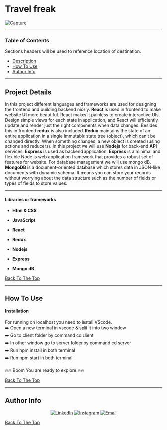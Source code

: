 # Travel freak

<a href="https://ibb.co/NF2N9HP"><img src="https://i.ibb.co/ZfzgBkP/Capture.png" alt="Capture" border="0" /></a>
<br>

---

### Table of Contents
Sections headers will be used to reference location of destination.

- [Description](#description)
- [How To Use](#how-to-use)
- [Author Info](#author-info)

---

## Project Details

In this project different languages and frameworks are used for designing the frontend and building backend nicely. **React** is used in frontend to make website **UI** more beautiful. React makes it painless to create interactive UIs. Design simple views for each state in application, and React will efficiently update and render just the right components when data changes. Besides this in frontend **redux** is also included. **Redux** maintains the state of an entire application in a single immutable state tree (object), which can’t be changed directly. When something changes, a new object is created (using actions and reducers). In this project we will use **Nodejs** for back-end **API** services. **Express** is used as backend application. **Express** is a minimal and flexible Node.js web application framework that provides a robust set of features for website. For database management we will use mongo dB. **MongoDB** is a document-oriented database which stores data in JSON-like documents with dynamic schema. It means you can store your records without worrying about the data structure such as the number of fields or types of fields to store values.

---

#### Libraries or frameworks

- **Html & CSS**

- **JavaScript**

- **React**

- **Redux**

- **Nodejs** 

- **Express** 

- **Mongo dB**

[Back To The Top](#read-me-template)

---

## How To Use

#### Installation

For running on localhost you need to install VScode.
<br>
:arrow_right: Open a new terminal in vscode & split it into two window
<br>
:arrow_right: Go to client folder by command cd client
<br>
:arrow_right: In other window go to server folder by command cd server
<br>
:arrow_right: Run npm install in both terminal
<br>
:arrow_right: Run npm start in both terminal
<br>
<br>
:fire::fire: Boom You are ready to explore :fire::fire:


[Back To The Top](#read-me-template)

---


## Author Info

<p align="center">
<a href="https://www.linkedin.com/in/minhajumid"><img alt="LinkedIn" src="https://img.shields.io/badge/LinkedIn-Minhaj%20ahmed%20umid-blue?style=flat-square&logo=linkedin"></a>
<a href="https://www.instagram.com/umid_101010/"><img alt="Instagram" src="https://img.shields.io/badge/Instagram-umid_101010-blue?style=flat-square&logo=instagram"></a>
<a href="mailto:minhajumid987@gmail.com"><img alt="Email" src="https://img.shields.io/badge/Email-minhajumid987@gmail.com-blue?style=flat-square&logo=gmail"></a>
</p>

[Back To The Top](#read-me-template)
